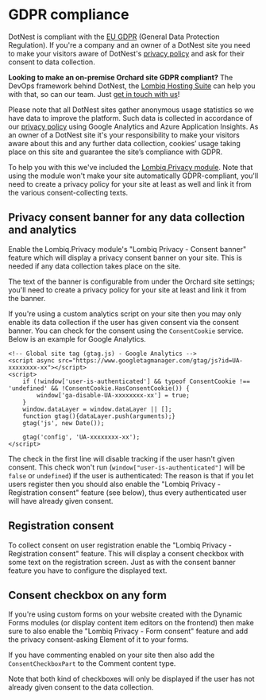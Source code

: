 # GDPR compliance



DotNest is compliant with the [EU GDPR](https://www.eugdpr.org/) (General Data Protection Regulation). If you're a company and an owner of a DotNest site you need to make your visitors aware of DotNest's [privacy policy](https://lombiq.com/privacy-policy) and ask for their consent to data collection.

**Looking to make an on-premise Orchard site GDPR compliant?** The DevOps framework behind DotNest, the [Lombiq Hosting Suite](lombiq-hosting-suite) can help you with that, so can our team. Just [get in touch with us](/contact-us)!

Please note that all DotNest sites gather anonymous usage statistics so we have data to improve the platform. Such data is collected in accordance of our [privacy policy](https://lombiq.com/privacy-policy) using Google Analytics and Azure Application Insights. As an owner of a DotNest site it's your responsibility to make your visitors aware about this and any further data collection, cookies’ usage taking place on this site and guarantee the site’s compliance with GDPR.

To help you with this we've included the [Lombiq.Privacy module](https://github.com/Lombiq/Orchard-Privacy). Note that using the module won't make your site automatically GDPR-compliant, you'll need to create a privacy policy for your site at least as well and link it from the various consent-collecting texts.


## Privacy consent banner for any data collection and analytics

Enable the Lombiq.Privacy module's "Lombiq Privacy - Consent banner" feature which will display a privacy consent banner on your site. This is needed if any data collection takes place on the site.

The text of the banner is configurable from under the Orchard site settings; you'll need to create a privacy policy for your site at least and link it from the banner.

If you're using a custom analytics script on your site then you may only enable its data collection if the user has given consent via the consent banner. You can check for the consent using the `ConsentCookie` service. Below is an example for Google Analytics.

    <!-- Global site tag (gtag.js) - Google Analytics -->
    <script async src="https://www.googletagmanager.com/gtag/js?id=UA-xxxxxxxx-xx"></script>
    <script>
        if (!window['user-is-authenticated'] && typeof ConsentCookie !== 'undefined' && !ConsentCookie.HasConsentCookie()) {
            window['ga-disable-UA-xxxxxxxx-xx'] = true;
        }
        window.dataLayer = window.dataLayer || [];
        function gtag(){dataLayer.push(arguments);}
        gtag('js', new Date());

        gtag('config', 'UA-xxxxxxxx-xx');
    </script>   
 
The check in the first line will disable tracking if the user hasn't given consent. This check won't run (`window["user-is-authenticated"]` will be `false` or `undefined`) if the user is authenticated: The reason is that if you let users register then you should also enable the "Lombiq Privacy - Registration consent" feature (see below), thus every authenticated user will have already given consent.


## Registration consent

To collect consent on user registration enable the "Lombiq Privacy - Registration consent" feature. This will display a consent checkbox with some text on the registration screen. Just as with the consent banner feature you have to configure the displayed text.


## Consent checkbox on any form

If you're using custom forms on your website created with the Dynamic Forms modules (or display content item editors on the frontend) then make sure to also enable the "Lombiq Privacy - Form consent" feature and add the privacy consent-asking Element of it to your forms.

If you have commenting enabled on your site then also add the `ConsentCheckboxPart` to the Comment content type.

Note that both kind of checkboxes will only be displayed if the user has not already given consent to the data collection.
